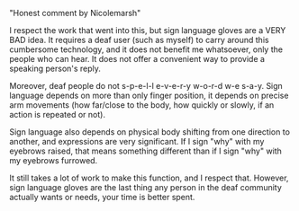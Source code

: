  
"Honest comment by Nicolemarsh"

I respect the work that went into this, but sign language gloves are a VERY BAD idea. It requires a deaf user (such as myself) to carry around this cumbersome technology, and it does not benefit me whatsoever, only the people who can hear. It does not offer a convenient way to provide a speaking person's reply.

Moreover, deaf people do not s-p-e-l-l e-v-e-r-y w-o-r-d w-e s-a-y. Sign language depends on more than only finger position, it depends on precise arm movements (how far/close to the body, how quickly or slowly, if an action is repeated or not).

Sign language also depends on physical body shifting from one direction to another, and expressions are very significant. If I sign "why" with my eyebrows raised, that means something different than if I sign "why" with my eyebrows furrowed.

It still takes a lot of work to make this function, and I respect that. However, sign language gloves are the last thing any person in the deaf community actually wants or needs, your time is better spent.
